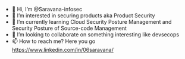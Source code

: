 - 👋 Hi, I’m @Saravana-infosec
- 👀 I’m interested in securing products aka Product Security
- 🌱 I’m currently learning Cloud Security Posture Management and Security Posture of Source-code Management
- 💞️ I’m looking to collaborate on something interesting like devsecops
- 📫 How to reach me? Here you go https://www.linkedin.com/in/06saravana/

<!---
Saravana-Infosec/Saravana-Infosec is a ✨ special ✨ repository because its `README.md` (this file) appears on your GitHub profile.
You can click the Preview link to take a look at your changes.
--->
